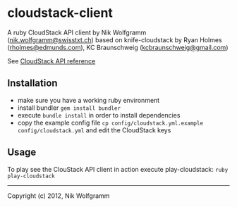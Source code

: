 # cloudstack-client

A ruby CloudStack API client by Nik Wolfgramm (<nik.wolfgramm@swisstxt.ch>) based on knife-cloudstack by Ryan Holmes (<rholmes@edmunds.com>), KC Braunschweig (<kcbraunschweig@gmail.com>)

See [CloudStack API reference](http://download.cloud.com/releases/3.0.3/api_3.0.3/TOC_Domain_Admin.html)

## Installation
 - make sure you have a working ruby environment
 - install bundler `gem install bundler`
 - execute `bundle install` in order to install dependencies
 - copy the example config file `cp config/cloudstack.yml.example config/cloudstack.yml` and edit the CloudStack keys

## Usage 
To play see the ClouStack API client in action execute play-cloudstack:
`ruby play-cloudstack`



***

Copyright (c) 2012, Nik Wolfgramm
